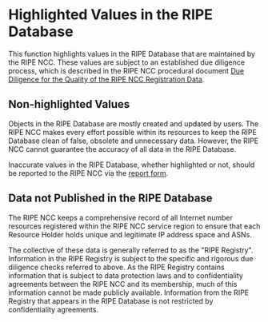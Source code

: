 # Highlighted Values in the RIPE Database

This function highlights values in the RIPE Database that are maintained by the RIPE NCC. These values are subject to an established due diligence process, which is described in the RIPE NCC procedural document [Due Diligence for the Quality of the RIPE NCC Registration Data](https://www.ripe.net/publications/docs/ripe-770).


## Non-highlighted Values

Objects in the RIPE Database are mostly created and updated by users. The RIPE NCC makes every effort possible within its resources to keep the RIPE Database clean of false, obsolete and unnecessary data. However, the RIPE NCC cannot guarantee the accuracy of all data in the RIPE Database.

Inaccurate values in the RIPE Database, whether highlighted or not, should be reported to the RIPE NCC via the [report form](https://www.ripe.net/contact-form/@@ripe-ncc-contact-form).


## Data not Published in the RIPE Database

The RIPE NCC keeps a comprehensive record of all Internet number resources registered within the RIPE NCC service region to ensure that each Resource Holder holds unique and legitimate IP address space and ASNs.

The collective of these data is generally referred to as the "RIPE Registry". Information in the RIPE Registry is subject to the specific and rigorous due diligence checks referred to above. As the RIPE Registry contains information that is subject to data protection laws and to confidentiality agreements between the RIPE NCC and its membership, much of this information cannot be made publicly available. Information from the RIPE Registry that appears in the RIPE Database is not restricted by confidentiality agreements.